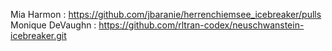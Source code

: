 Mia Harmon : https://github.com/jbaranie/herrenchiemsee_icebreaker/pulls
Monique DeVaughn : https://github.com/rltran-codex/neuschwanstein-icebreaker.git
